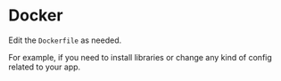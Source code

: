 # Docker

Edit the `Dockerfile` as needed.

For example, if you need to install libraries or change any kind of config
related to your app.
